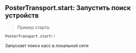 ## PosterTransport.start: Запустить поиск устройств

> Пример старта:

```kotlin
PosterTransport.start()
```

Запускает поиск касс в локальной сети
